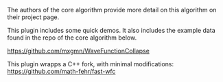 The authors of the core algorithm provide more detail on this algorithm on their project page.

This plugin includes some quick demos. It also includes the example data found in the repo of the core algorithm below.

https://github.com/mxgmn/WaveFunctionCollapse

This plugin wrapps a C++ fork, with minimal modifications:
https://github.com/math-fehr/fast-wfc
